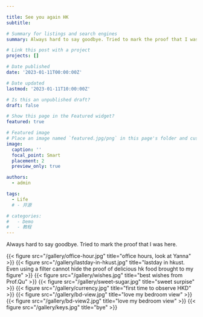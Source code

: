 ```yaml
---

title: See you again HK
subtitle: 

# Summary for listings and search engines
summary: Always hard to say goodbye. Tried to mark the proof that I was here.

# Link this post with a project
projects: []

# Date published
date: '2023-01-11T00:00:00Z'

# Date updated
lastmod: '2023-01-11T10:00:00Z'

# Is this an unpublished draft?
draft: false

# Show this page in the Featured widget?
featured: true

# Featured image
# Place an image named `featured.jpg/png` in this page's folder and customize its options here.
image:
  caption: ''
  focal_point: Smart
  placement: 2
  preview_only: true

authors:
  - admin

tags:
  - Life
  # - 开源

# categories:
#   - Demo
#   - 教程
---
```

Always hard to say goodbye. Tried to mark the proof that I was here.

{{< figure src="/gallery/office-hour.jpg" title="office hours, look at Yanna" >}}
{{< figure src="/gallery/lastday-in-hkust.jpg" title="lastday in hkust. Even using a filter cannot hide the proof of delicious hk food brought to my figure" >}}
{{< figure src="/gallery/wishes.jpg" title="best wishes from Prof.Qu" >}}
{{< figure src="/gallery/sweet-sugar.jpg" title="sweet surpise" >}}
{{< figure src="/gallery/currency.jpg" title="first time to observe HKD" >}}
{{< figure src="/gallery/bd-view.jpg" title="love my bedroom view" >}}
{{< figure src="/gallery/bd-view2.jpg" title="love my bedroom view" >}}
{{< figure src="/gallery/keys.jpg" title="bye" >}}






<!-- 
## Overview

Are you David? -->


